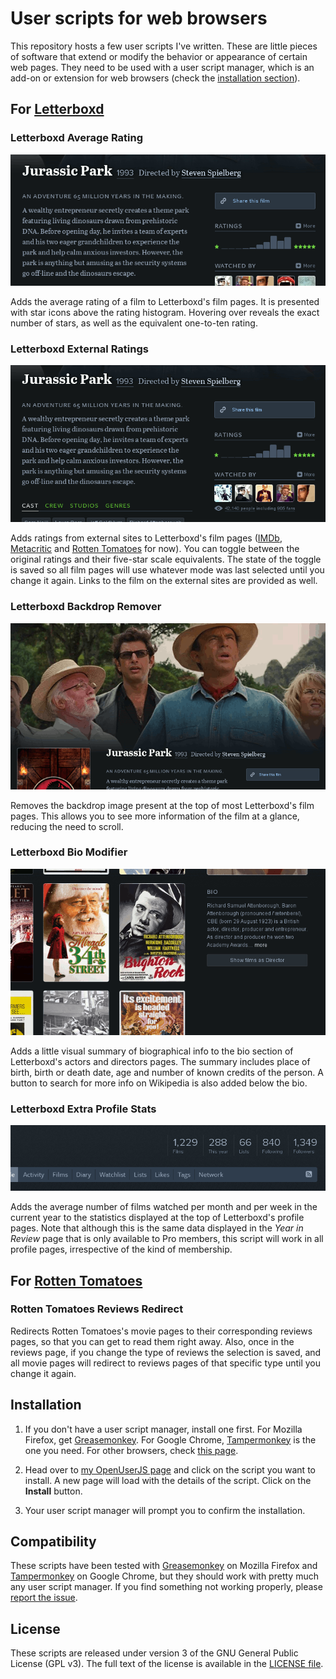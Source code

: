 # User scripts for web browsers

This repository hosts a few user scripts I've written. These are little pieces of software that extend or modify the behavior or appearance of certain web pages. They need to be used with a user script manager, which is an add-on or extension for web browsers (check the [installation section](#installation)).


## For [Letterboxd](http://letterboxd.com/)

### Letterboxd Average Rating

![Letterboxd Average Rating in action](img/letterboxd_average_rating_screenshot.gif)

Adds the average rating of a film to Letterboxd's film pages. It is presented with star icons above the rating histogram. Hovering over reveals the exact number of stars, as well as the equivalent one-to-ten rating.

### Letterboxd External Ratings

![Letterboxd External Ratings in action](img/letterboxd_external_ratings_screenshot.gif)

Adds ratings from external sites to Letterboxd's film pages ([IMDb](http://www.imdb.com/), [Metacritic](http://www.metacritic.com/) and [Rotten Tomatoes](http://www.rottentomatoes.com/) for now). You can toggle between the original ratings and their five-star scale equivalents. The state of the toggle is saved so all film pages will use whatever mode was last selected until you change it again. Links to the film on the external sites are provided as well.

### Letterboxd Backdrop Remover

![Letterboxd Backdrop Remover in action](img/letterboxd_backdrop_remover_screenshot.gif)

Removes the backdrop image present at the top of most Letterboxd's film pages. This allows you to see more information of the film at a glance, reducing the need to scroll.

### Letterboxd Bio Modifier

![Letterboxd Bio Modifier in action](img/letterboxd_bio_modifier_screenshot.gif)

Adds a little visual summary of biographical info to the bio section of Letterboxd's actors and directors pages. The summary includes place of birth, birth or death date, age and number of known credits of the person. A button to search for more info on Wikipedia is also added below the bio.

### Letterboxd Extra Profile Stats

![Letterboxd Extra Profile Stats in action](img/letterboxd_extra_profile_stats_screenshot.gif)

Adds the average number of films watched per month and per week in the current year to the statistics displayed at the top of Letterboxd's profile pages. Note that although this is the same data displayed in the *Year in Review* page that is only available to Pro members, this script will work in all profile pages, irrespective of the kind of membership.


## For [Rotten Tomatoes](http://www.rottentomatoes.com)

### Rotten Tomatoes Reviews Redirect

Redirects Rotten Tomatoes's movie pages to their corresponding reviews pages, so that you can get to read them right away. Also, once in the reviews page, if you change the type of reviews the selection is saved, and all movie pages will redirect to reviews pages of that specific type until you change it again.


## Installation

1. If you don't have a user script manager, install one first. For Mozilla Firefox, get [Greasemonkey](https://addons.mozilla.org/firefox/addon/greasemonkey/). For Google Chrome, [Tampermonkey](https://chrome.google.com/webstore/detail/tampermonkey/dhdgffkkebhmkfjojejmpbldmpobfkfo) is the one you need. For other browsers, check [this page](http://wiki.greasespot.net/Cross-browser_userscripting).

2. Head over to [my OpenUserJS page](https://openuserjs.org/users/rcalderong/scripts) and click on the script you want to install. A new page will load with the details of the script. Click on the **Install** button.

3. Your user script manager will prompt you to confirm the installation.


## Compatibility

These scripts have been tested with [Greasemonkey](https://addons.mozilla.org/firefox/addon/greasemonkey/) on Mozilla Firefox and [Tampermonkey](https://chrome.google.com/webstore/detail/tampermonkey/dhdgffkkebhmkfjojejmpbldmpobfkfo) on Google Chrome, but they should work with pretty much any user script manager. If you find something not working properly, please [report the issue](https://github.com/rcalderong/userscripts/issues).


## License

These scripts are released under version 3 of the GNU General Public License (GPL v3). The full text of the license is available in the [LICENSE file](LICENSE).